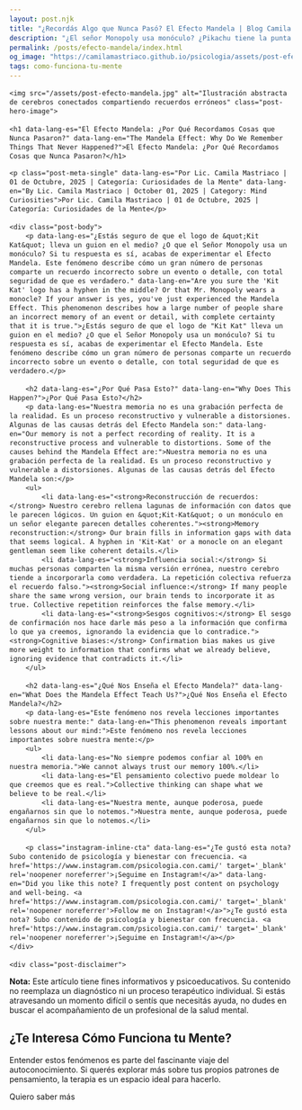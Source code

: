 ```yaml
---
layout: post.njk
title: "¿Recordás Algo que Nunca Pasó? El Efecto Mandela | Blog Camila Mastriaco"
description: "¿El señor Monopoly usa monóculo? ¿Pikachu tiene la punta de la cola negra? Descubrí qué es el Efecto Mandela y por qué nuestra memoria nos engaña."
permalink: /posts/efecto-mandela/index.html
og_image: "https://camilamastriaco.github.io/psicologia/assets/post-efecto-mandela.jpg"
tags: como-funciona-tu-mente
---
```




    <img src="/assets/post-efecto-mandela.jpg" alt="Ilustración abstracta de cerebros conectados compartiendo recuerdos erróneos" class="post-hero-image">
    
    <h1 data-lang-es="El Efecto Mandela: ¿Por Qué Recordamos Cosas que Nunca Pasaron?" data-lang-en="The Mandela Effect: Why Do We Remember Things That Never Happened?">El Efecto Mandela: ¿Por Qué Recordamos Cosas que Nunca Pasaron?</h1>
<div id="share-buttons-container"></div>

    <p class="post-meta-single" data-lang-es="Por Lic. Camila Mastriaco | 01 de Octubre, 2025 | Categoría: Curiosidades de la Mente" data-lang-en="By Lic. Camila Mastriaco | October 01, 2025 | Category: Mind Curiosities">Por Lic. Camila Mastriaco | 01 de Octubre, 2025 | Categoría: Curiosidades de la Mente</p>
    
    <div class="post-body">
        <p data-lang-es="¿Estás seguro de que el logo de &quot;Kit Kat&quot; lleva un guion en el medio? ¿O que el Señor Monopoly usa un monóculo? Si tu respuesta es sí, acabas de experimentar el Efecto Mandela. Este fenómeno describe cómo un gran número de personas comparte un recuerdo incorrecto sobre un evento o detalle, con total seguridad de que es verdadero." data-lang-en="Are you sure the 'Kit Kat' logo has a hyphen in the middle? Or that Mr. Monopoly wears a monocle? If your answer is yes, you've just experienced the Mandela Effect. This phenomenon describes how a large number of people share an incorrect memory of an event or detail, with complete certainty that it is true.">¿Estás seguro de que el logo de "Kit Kat" lleva un guion en el medio? ¿O que el Señor Monopoly usa un monóculo? Si tu respuesta es sí, acabas de experimentar el Efecto Mandela. Este fenómeno describe cómo un gran número de personas comparte un recuerdo incorrecto sobre un evento o detalle, con total seguridad de que es verdadero.</p>

        <h2 data-lang-es="¿Por Qué Pasa Esto?" data-lang-en="Why Does This Happen?">¿Por Qué Pasa Esto?</h2>
        <p data-lang-es="Nuestra memoria no es una grabación perfecta de la realidad. Es un proceso reconstructivo y vulnerable a distorsiones. Algunas de las causas detrás del Efecto Mandela son:" data-lang-en="Our memory is not a perfect recording of reality. It is a reconstructive process and vulnerable to distortions. Some of the causes behind the Mandela Effect are:">Nuestra memoria no es una grabación perfecta de la realidad. Es un proceso reconstructivo y vulnerable a distorsiones. Algunas de las causas detrás del Efecto Mandela son:</p>
        <ul>
            <li data-lang-es="<strong>Reconstrucción de recuerdos:</strong> Nuestro cerebro rellena lagunas de información con datos que le parecen lógicos. Un guion en &quot;Kit-Kat&quot; o un monóculo en un señor elegante parecen detalles coherentes."><strong>Memory reconstruction:</strong> Our brain fills in information gaps with data that seems logical. A hyphen in 'Kit-Kat' or a monocle on an elegant gentleman seem like coherent details.</li>
            <li data-lang-es="<strong>Influencia social:</strong> Si muchas personas comparten la misma versión errónea, nuestro cerebro tiende a incorporarla como verdadera. La repetición colectiva refuerza el recuerdo falso."><strong>Social influence:</strong> If many people share the same wrong version, our brain tends to incorporate it as true. Collective repetition reinforces the false memory.</li>
            <li data-lang-es="<strong>Sesgos cognitivos:</strong> El sesgo de confirmación nos hace darle más peso a la información que confirma lo que ya creemos, ignorando la evidencia que lo contradice."><strong>Cognitive biases:</strong> Confirmation bias makes us give more weight to information that confirms what we already believe, ignoring evidence that contradicts it.</li>
        </ul>

        <h2 data-lang-es="¿Qué Nos Enseña el Efecto Mandela?" data-lang-en="What Does the Mandela Effect Teach Us?">¿Qué Nos Enseña el Efecto Mandela?</h2>
        <p data-lang-es="Este fenómeno nos revela lecciones importantes sobre nuestra mente:" data-lang-en="This phenomenon reveals important lessons about our mind:">Este fenómeno nos revela lecciones importantes sobre nuestra mente:</p>
        <ul>
            <li data-lang-es="No siempre podemos confiar al 100% en nuestra memoria.">We cannot always trust our memory 100%.</li>
            <li data-lang-es="El pensamiento colectivo puede moldear lo que creemos que es real.">Collective thinking can shape what we believe to be real.</li>
            <li data-lang-es="Nuestra mente, aunque poderosa, puede engañarnos sin que lo notemos.">Nuestra mente, aunque poderosa, puede engañarnos sin que lo notemos.</li>
        </ul>
        
        <p class="instagram-inline-cta" data-lang-es="¿Te gustó esta nota? Subo contenido de psicología y bienestar con frecuencia. <a href='https://www.instagram.com/psicologia.con.cami/' target='_blank' rel='noopener noreferrer'>¡Seguime en Instagram!</a>" data-lang-en="Did you like this note? I frequently post content on psychology and well-being. <a href='https://www.instagram.com/psicologia.con.cami/' target='_blank' rel='noopener noreferrer'>Follow me on Instagram!</a>">¿Te gustó esta nota? Subo contenido de psicología y bienestar con frecuencia. <a href='https://www.instagram.com/psicologia.con.cami/' target='_blank' rel='noopener noreferrer'>¡Seguime en Instagram!</a></p>
    </div>
    
    <div class="post-disclaimer">
<p data-lang-es="<strong>Nota:</strong> Este artículo tiene fines informativos y psicoeducativos. Su contenido no reemplaza un diagnóstico ni un proceso terapéutico individual. Si estás atravesando un momento difícil o sentís que necesitás ayuda, no dudes en buscar el acompañamiento de un profesional de la salud mental." data-lang-en="<strong>Disclaimer:</strong> This article is for informational and psychoeducational purposes only. It is not a substitute for a professional diagnosis or an individual therapeutic process. If you are going through a difficult time or feel you need help, do not hesitate to seek support from a mental health professional.">
<strong>Nota:</strong> Este artículo tiene fines informativos y psicoeducativos. Su contenido no reemplaza un diagnóstico ni un proceso terapéutico individual. Si estás atravesando un momento difícil o sentís que necesitás ayuda, no dudes en buscar el acompañamiento de un profesional de la salud mental.
</p>
</div>

<section id="cta-post" class="animate-on-scroll">
        <h2 data-lang-es="¿Te Interesa Cómo Funciona tu Mente?" data-lang-en="Interested in How Your Mind Works?">¿Te Interesa Cómo Funciona tu Mente?</h2>
        <p data-lang-es="Entender estos fenómenos es parte del fascinante viaje del autoconocimiento. Si querés explorar más sobre tus propios patrones de pensamiento, la terapia es un espacio ideal para hacerlo." data-lang-en="Understanding these phenomena is part of the fascinating journey of self-knowledge. If you want to explore more about your own thought patterns, therapy is an ideal space to do so.">Entender estos fenómenos es parte del fascinante viaje del autoconocimiento. Si querés explorar más sobre tus propios patrones de pensamiento, la terapia es un espacio ideal para hacerlo.</p>
        <a 
            class="btn whatsapp-trigger" 
            data-location="post_mandela_cta" 
            target="_blank" 
            rel="noopener noreferrer" 
            data-lang-es="Quiero saber más" 
            data-lang-en="I want to know more" 
            data-whatsapp-es="Hola Camila, leí tu nota sobre el Efecto Mandela y me interesa el autoconocimiento. Quisiera consultarte sobre las sesiones." 
            data-whatsapp-en="Hi Camila, I read your note about the Mandela Effect and I'm interested in self-knowledge. I'd like to ask about the sessions." 
        >Quiero saber más</a>
    </section>